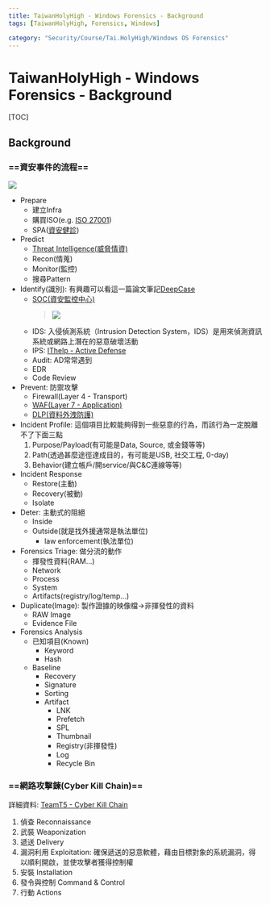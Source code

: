 ```yaml
---
title: TaiwanHolyHigh - Windows Forensics - Background
tags: [TaiwanHolyHigh, Forensics, Windows]

category: "Security/Course/Tai.HolyHigh/Windows OS Forensics"
---
```


# TaiwanHolyHigh - Windows Forensics - Background
<!-- more -->
[TOC]

## Background

### ==資安事件的流程==
![](https://hackmd.io/_uploads/BkbVWYmz6.png)
* Prepare
    * 建立Infra
    * 購買ISO(e.g. [ISO 27001](https://www.tsg.com.tw/blog-detail10-248-0-iso27001.htm))
    * SPA([資安健診](https://www.issdu.com.tw/service/9-shc))
* Predict
    * [Threat Intelligence(威脅情資)](https://www.informationsecurity.com.tw/article/article_detail.aspx?aid=8376)
    * Recon(情蒐)
    * Monitor(監控)
    * 搜尋Pattern
* Identify(識別): 有興趣可以看這一篇論文筆記[DeepCase](https://hackmd.io/@SBK6401/BJuCGSnAo)
    * [SOC(資安監控中心)](https://www.freedom.net.tw/ict-insight/security/siem-vs-soc.html)
        > ![](https://www.freedom.net.tw/images/article/caption/siem%20vs%20soc.jpg)
    * IDS: 入侵偵測系統（Intrusion Detection System，IDS）是用來偵測資訊系統或網路上潛在的惡意破壞活動
    * IPS: [IThelp - Active Defense](https://www.ithome.com.tw/tech/28712)
    * Audit: AD常常遇到
    * EDR
    * Code Review
* Prevent: 防禦攻擊
    * Firewall(Layer 4 - Transport)
    * [WAF(Layer 7 - Application)](https://www.oracle.com/tw/security/cloud-security/what-is-waf/)
    * [DLP(資料外洩防護)](https://www.mikotek.com.tw/dlp/)
* Incident Profile: 這個項目比較能夠得到一些惡意的行為，而該行為一定脫離不了下面三點
    1. Purpose/Payload(有可能是Data, Source, 或金錢等等)
    2. Path(透過甚麼途徑達成目的，有可能是USB, 社交工程, 0-day)
    3. Behavior(建立帳戶/開service/與C&C連線等等)
* Incident Response
    * Restore(主動)
    * Recovery(被動)
    * Isolate
* Deter: 主動式的阻絕
    * Inside
    * Outside(就是找外援通常是執法單位)
        * law enforcement(執法單位)
* Forensics Triage: 做分流的動作
    * 揮發性資料(RAM...)
    * Network
    * Process
    * System
    * Artifacts(registry/log/temp...)
* Duplicate(Image): 製作證據的映像檔$\to$非揮發性的資料
    * RAW Image
    * Evidence File
* Forensics Analysis
    * 已知項目(Known)
        * Keyword
        * Hash
    * Baseline
        * Recovery
        * Signature
        * Sorting
        * Artifact
            * LNK
            * Prefetch
            * SPL
            * Thumbnail
            * Registry(非揮發性)
            * Log
            * Recycle Bin

### ==網路攻擊鍊(Cyber Kill Chain)==
詳細資料: [TeamT5 - Cyber Kill Chain](https://teamt5.org/tw/posts/what-is-cyber-kill-chain/)
1. 偵查 Reconnaissance
2. 武裝 Weaponization
3. 遞送 Delivery
4. 漏洞利用 Exploitation: 確保遞送的惡意軟體，藉由目標對象的系統漏洞，得以順利開啟，並使攻擊者獲得控制權
5. 安裝 Installation
6. 發令與控制 Command & Control
7. 行動 Actions